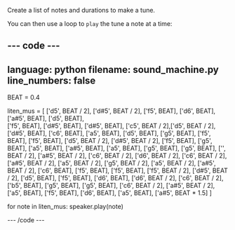 Create a list of notes and durations to make a tune. 

You can then use a loop to `play` the tune a note at a time:

--- code ---
---
language: python
filename: sound_machine.py
line_numbers: false
---
BEAT = 0.4

liten_mus = [ ['d5', BEAT / 2], ['d#5', BEAT / 2], ['f5', BEAT], ['d6', BEAT], ['a#5', BEAT], ['d5', BEAT],  
              ['f5', BEAT], ['d#5', BEAT], ['d#5', BEAT], ['c5', BEAT / 2],['d5', BEAT / 2], ['d#5', BEAT], 
              ['c6', BEAT], ['a5', BEAT], ['d5', BEAT], ['g5', BEAT], ['f5', BEAT], ['f5', BEAT], ['d5', BEAT / 2],
              ['d#5', BEAT / 2], ['f5', BEAT], ['g5', BEAT], ['a5', BEAT], ['a#5', BEAT], ['a5', BEAT], ['g5', BEAT],
              ['g5', BEAT], ['', BEAT / 2], ['a#5', BEAT / 2], ['c6', BEAT / 2], ['d6', BEAT / 2], ['c6', BEAT / 2],
              ['a#5', BEAT / 2], ['a5', BEAT / 2], ['g5', BEAT / 2], ['a5', BEAT / 2], ['a#5', BEAT / 2], ['c6', BEAT],
              ['f5', BEAT], ['f5', BEAT], ['f5', BEAT / 2], ['d#5', BEAT / 2], ['d5', BEAT], ['f5', BEAT], ['d6', BEAT],
              ['d6', BEAT / 2], ['c6', BEAT / 2], ['b5', BEAT], ['g5', BEAT], ['g5', BEAT], ['c6', BEAT / 2],
              ['a#5', BEAT / 2], ['a5', BEAT], ['f5', BEAT], ['d6', BEAT], ['a5', BEAT], ['a#5', BEAT * 1.5] ]

for note in liten_mus:
    speaker.play(note) 

--- /code ---
